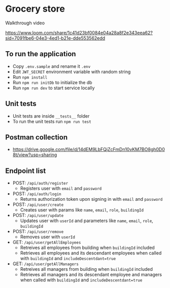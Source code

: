 # Grocery store

Walkthrough video

https://www.loom.com/share/1c41d23bf0084e04a28a8f2e343eea62?sid=7091fbe6-04e3-4ed1-b21e-dde553562edd

## To run the application

- Copy `.env.sample` and rename it `.env`
- Edit `JWT_SECRET` environment variable with random string
- Run `npm install`
- Run `npm run initDb` to initialize the db
- Run `npm run dev` to start service locally

## Unit tests

- Unit tests are inside `__tests__` folder
- To run the unit tests run `npm run test`

## Postman collection

- https://drive.google.com/file/d/14dEM9LbFQjZcFmDn10vKM7BO8gh0D08t/view?usp=sharing

## Endpoint list

- POST: `/api/auth/register`
  - Registers user with `email` and `password`
- POST: `/api/auth/login`
  - Returns authorization token upon signing in with `email` and `password`
- POST: `/api/user/create`
  - Creates user with params like `name`, `email`, `role`, `buildingId`
- POST: `/api/user/update`
  - Updates user with `userId` and parameters like `name`, `email`, `role`, `buildingId`
- POST: `/api/user/remove`
  - Removes user with `userId`
- GET: `/api/user/getAllEmployees`
  - Retreives all employees from building when `buildingId` included
  - Retrieves all employees and its descendant employees when called with `buildingId` and `includeDescentdant=true`
- GET: `/api/user/getAllManagers`
  - Retreives all managers from building when `buildingId` included
  - Retrieves all managers and its descendant employee and managers when called with `buildingId` and `includeDescentdant=true`
